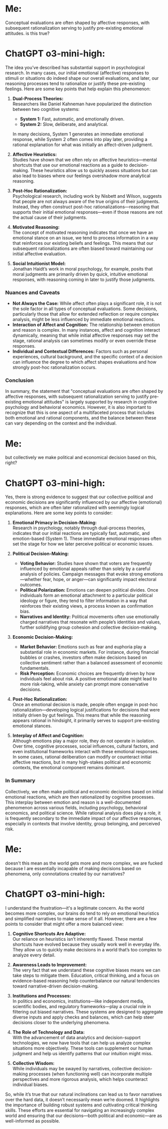 # Me:

Conceptual evaluations are often shaped by affective responses, with subsequent rationalization serving to justify pre-existing emotional attitudes.
is this true?

# ChatGPT o3-mini-high:

The idea you’ve described has substantial support in psychological research. In many cases, our initial emotional (affective) responses to stimuli or situations do indeed shape our overall evaluations, and later, our reasoning processes tend to rationalize or justify these pre-existing feelings. Here are some key points that help explain this phenomenon:

1. **Dual-Process Theories:**  
   Researchers like Daniel Kahneman have popularized the distinction between two cognitive systems:  
   - **System 1:** Fast, automatic, and emotionally driven.  
   - **System 2:** Slow, deliberate, and analytical.  
   
   In many decisions, System 1 generates an immediate emotional response, while System 2 often comes into play later, providing a rational explanation for what was initially an affect-driven judgment.

2. **Affective Heuristics:**  
   Studies have shown that we often rely on affective heuristics—mental shortcuts that use our emotional reactions as a guide to decision-making. These heuristics allow us to quickly assess situations but can also lead to biases where our feelings overshadow more analytical reasoning.

3. **Post-Hoc Rationalization:**  
   Psychological research, including work by Nisbett and Wilson, suggests that people are not always aware of the true origins of their judgments. Instead, they often construct post-hoc rationalizations—reasoning that supports their initial emotional responses—even if those reasons are not the actual cause of their judgments.

4. **Motivated Reasoning:**  
   The concept of motivated reasoning indicates that once we have an emotional stance on an issue, we tend to process information in a way that reinforces our existing beliefs and feelings. This means that our subsequent rationalizations are often biased toward maintaining our initial affective evaluation.

5. **Social Intuitionist Model:**  
   Jonathan Haidt’s work in moral psychology, for example, posits that moral judgments are primarily driven by quick, intuitive emotional responses, with reasoning coming in later to justify those judgments.

### Nuances and Caveats

- **Not Always the Case:** While affect often plays a significant role, it is not the sole factor in all types of conceptual evaluations. Some decisions, particularly those that allow for extended reflection or require complex analysis, might be less influenced by immediate emotional reactions.
- **Interaction of Affect and Cognition:** The relationship between emotion and reason is complex. In many instances, affect and cognition interact dynamically, meaning that while initial affective responses may set the stage, rational analysis can sometimes modify or even override these responses.
- **Individual and Contextual Differences:** Factors such as personal experiences, cultural background, and the specific context of a decision can influence the degree to which affect shapes evaluations and how strongly post-hoc rationalization occurs.

### Conclusion

In summary, the statement that "conceptual evaluations are often shaped by affective responses, with subsequent rationalization serving to justify pre-existing emotional attitudes" is largely supported by research in cognitive psychology and behavioral economics. However, it is also important to recognize that this is one aspect of a multifaceted process that includes both emotional and rational components, and the balance between these can vary depending on the context and the individual.

# Me:

but collectively we make political and economical decision based on this, right?

# ChatGPT o3-mini-high:

Yes, there is strong evidence to suggest that our collective political and economic decisions are significantly influenced by our affective (emotional) responses, which are often later rationalized with seemingly logical explanations. Here are some key points to consider:

1. **Emotional Primacy in Decision-Making:**  
   Research in psychology, notably through dual-process theories, indicates that our initial reactions are typically fast, automatic, and emotion-based (System 1). These immediate emotional responses often set the stage for how we later perceive political or economic issues.

2. **Political Decision-Making:**  
   - **Voting Behavior:** Studies have shown that voters are frequently influenced by emotional appeals rather than solely by a careful analysis of policies. Campaign messages that evoke strong emotions—whether fear, hope, or anger—can significantly impact electoral outcomes.
   - **Political Polarization:** Emotions can deepen political divides. Once individuals form an emotional attachment to a particular political ideology or figure, they tend to filter information in a way that reinforces their existing views, a process known as confirmation bias.
   - **Narratives and Identity:** Political movements often use emotionally charged narratives that resonate with people’s identities and values, further solidifying group cohesion and collective decision-making.

3. **Economic Decision-Making:**  
   - **Market Behavior:** Emotions such as fear and euphoria play a substantial role in economic markets. For instance, during financial bubbles or crashes, investors often make decisions based on collective sentiment rather than a balanced assessment of economic fundamentals.
   - **Risk Perception:** Economic choices are frequently driven by how individuals feel about risk. A positive emotional state might lead to more risk-taking, while anxiety can prompt more conservative decisions.

4. **Post-Hoc Rationalization:**  
   Once an emotional decision is made, people often engage in post-hoc rationalization—developing logical justifications for decisions that were initially driven by gut feelings. This means that while the reasoning appears rational in hindsight, it primarily serves to support pre-existing emotional stances.

5. **Interplay of Affect and Cognition:**  
   Although emotions play a major role, they do not operate in isolation. Over time, cognitive processes, social influences, cultural factors, and even institutional frameworks interact with these emotional responses. In some cases, rational deliberation can modify or counteract initial affective reactions, but in many high-stakes political and economic contexts, the emotional component remains dominant.

### In Summary

Collectively, we often make political and economic decisions based on initial emotional reactions, which are then rationalized by cognitive processes. This interplay between emotion and reason is a well-documented phenomenon across various fields, including psychology, behavioral economics, and political science. While rational analysis does play a role, it is frequently secondary to the immediate impact of our affective responses, especially in contexts that involve identity, group belonging, and perceived risk.

# Me:

doesn't this mean as the world gets more and more complex, we are fucked because I are essentially incapable of making decisions based on phenomena, only connotations created by our narratives? 

# ChatGPT o3-mini-high:

I understand the frustration—it's a legitimate concern. As the world becomes more complex, our brains do tend to rely on emotional heuristics and simplified narratives to make sense of it all. However, there are a few points to consider that might offer a more balanced view:

1. **Cognitive Shortcuts Are Adaptive:**  
   Our reliance on heuristics isn’t inherently flawed. These mental shortcuts have evolved because they usually work well in everyday life. They allow us to quickly make decisions in a world that’s too complex to analyze every detail.

2. **Awareness Leads to Improvement:**  
   The very fact that we understand these cognitive biases means we can take steps to mitigate them. Education, critical thinking, and a focus on evidence-based reasoning help counterbalance our natural tendencies toward narrative-driven decision-making.

3. **Institutions and Processes:**  
   In politics and economics, institutions—like independent media, scientific bodies, and regulatory frameworks—play a crucial role in filtering out biased narratives. These systems are designed to aggregate diverse inputs and apply checks and balances, which can help steer decisions closer to the underlying phenomena.

4. **The Role of Technology and Data:**  
   With the advancement of data analytics and decision-support technologies, we now have tools that can help us analyze complex situations more objectively. These tools can supplement our human judgment and help us identify patterns that our intuition might miss.

5. **Collective Wisdom:**  
   While individuals may be swayed by narratives, collective decision-making processes (when functioning well) can incorporate multiple perspectives and more rigorous analysis, which helps counteract individual biases.

So, while it’s true that our natural inclinations can lead us to favor narratives over the hard data, it doesn’t necessarily mean we’re doomed. It highlights the importance of building robust systems and cultivating critical thinking skills. These efforts are essential for navigating an increasingly complex world and ensuring that our decisions—both political and economic—are as well-informed as possible.